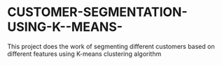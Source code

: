 # CUSTOMER-SEGMENTATION-USING-K--MEANS-
This project does the work of segmenting different customers based on different  features using K-means clustering algorithm
